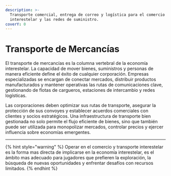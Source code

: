 ```yaml
---
description: >-
  Transporte comercial, entrega de correo y logística para el comercio
  interestelar y las redes de suministro.
coverY: 0
---
```


# Transporte de Mercancías

El transporte de mercancías es la columna vertebral de la economía interestelar. La capacidad de mover bienes, suministros y personas de manera eficiente define el éxito de cualquier corporación. Empresas especializadas se encargan de conectar mercados, distribuir productos manufacturados y mantener operativas las rutas de comunicaciones clave, gestionando de flotas de cargueros, estaciones de intercambio y redes logísticas.

Las corporaciones deben optimizar sus rutas de transporte, asegurar la protección de sus convoyes y establecer acuerdos comerciales con clientes y socios estratégicos. Una infraestructura de transporte bien gestionada no solo permite el flujo eficiente de bienes, sino que también puede ser utilizada para monopolizar mercados, controlar precios y ejercer influencia sobre economías emergentes.

***

{% hint style="warning" %}
Operar en el comercio y transporte interestelar es la forma mas directa de implicarse en la economía interestelar, es el ámbito mas adecuado para jugadores que prefieren la exploración, la búsqueda de nuevas oportunidades y enfrentar desafíos con recursos limitados.
{% endhint %}
